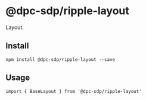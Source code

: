 # @dpc-sdp/ripple-layout

Layout.

## Install
`npm install @dpc-sdp/ripple-layout --save`

## Usage
```
import { BaseLayout } from '@dpc-sdp/ripple-layout'

```
